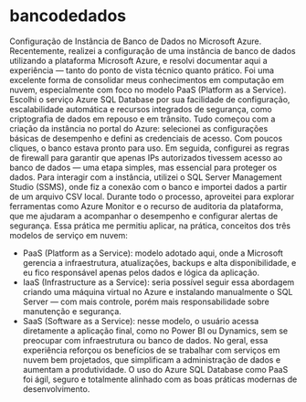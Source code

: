 # bancodedados
Configuração de Instância de Banco de Dados no Microsoft Azure.
Recentemente, realizei a configuração de uma instância de banco de dados utilizando a plataforma Microsoft Azure, e resolvi documentar aqui a experiência — tanto do ponto de vista técnico quanto prático. Foi uma excelente forma de consolidar meus conhecimentos em computação em nuvem, especialmente com foco no modelo PaaS (Platform as a Service).
Escolhi o serviço Azure SQL Database por sua facilidade de configuração, escalabilidade automática e recursos integrados de segurança, como criptografia de dados em repouso e em trânsito. Tudo começou com a criação da instância no portal do Azure: selecionei as configurações básicas de desempenho e defini as credenciais de acesso. Com poucos cliques, o banco estava pronto para uso.
Em seguida, configurei as regras de firewall para garantir que apenas IPs autorizados tivessem acesso ao banco de dados — uma etapa simples, mas essencial para proteger os dados. Para interagir com a instância, utilizei o SQL Server Management Studio (SSMS), onde fiz a conexão com o banco e importei dados a partir de um arquivo CSV local. Durante todo o processo, aproveitei para explorar ferramentas como Azure Monitor e o recurso de auditoria da plataforma, que me ajudaram a acompanhar o desempenho e configurar alertas de segurança.
Essa prática me permitiu aplicar, na prática, conceitos dos três modelos de serviço em nuvem:
- PaaS (Platform as a Service): modelo adotado aqui, onde a Microsoft gerencia a infraestrutura, atualizações, backups e alta disponibilidade, e eu fico responsável apenas pelos dados e lógica da aplicação.
- IaaS (Infrastructure as a Service): seria possível seguir essa abordagem criando uma máquina virtual no Azure e instalando manualmente o SQL Server — com mais controle, porém mais responsabilidade sobre manutenção e segurança.
- SaaS (Software as a Service): nesse modelo, o usuário acessa diretamente a aplicação final, como no Power BI ou Dynamics, sem se preocupar com infraestrutura ou banco de dados.
No geral, essa experiência reforçou os benefícios de se trabalhar com serviços em nuvem bem projetados, que simplificam a administração de dados e aumentam a produtividade. O uso do Azure SQL Database como PaaS foi ágil, seguro e totalmente alinhado com as boas práticas modernas de desenvolvimento.
